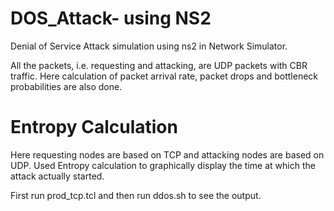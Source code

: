 DOS_Attack- using NS2
============================

Denial of Service Attack simulation using ns2 in Network Simulator.

All the packets, i.e. requesting and attacking, are UDP packets with CBR traffic. Here calculation of packet arrival rate, packet drops and bottleneck
probabilities are also done.


Entropy Calculation
============================

Here requesting nodes are based on TCP and attacking nodes are based on
UDP. Used Entropy calculation to graphically display the time at which
the attack actually started.

First run prod_tcp.tcl and then run ddos.sh to see the output. 
